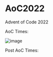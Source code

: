 # AoC2022
 Advent of Code 2022
 
AoC Times:

![image](https://github.com/BialySztorm/AoC2022/assets/70662105/1bae3d10-fb7d-4035-af35-604572076885)

Post AoC Times:
